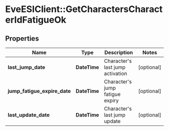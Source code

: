 # EveESIClient::GetCharactersCharacterIdFatigueOk

## Properties
Name | Type | Description | Notes
------------ | ------------- | ------------- | -------------
**last_jump_date** | **DateTime** | Character&#39;s last jump activation | [optional] 
**jump_fatigue_expire_date** | **DateTime** | Character&#39;s jump fatigue expiry | [optional] 
**last_update_date** | **DateTime** | Character&#39;s last jump update | [optional] 


